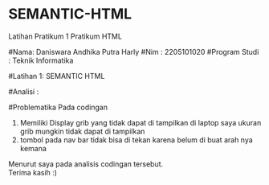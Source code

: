 # SEMANTIC-HTML
Latihan Pratikum 1 Pratikum HTML

#Nama: Daniswara Andhika Putra Harly
#Nim : 2205101020
#Program Studi : Teknik Informatika 

#Latihan 1: SEMANTIC HTML

#Analisi :

#Problematika Pada codingan
1. Memiliki Display grib yang tidak dapat di tampilkan di laptop saya ukuran grib mungkin tidak dapat di tampilkan
2. tombol pada nav bar tidak bisa di tekan karena belum di buat arah nya kemana

Menurut saya pada analisis codingan tersebut.  
Terima kasih :)
